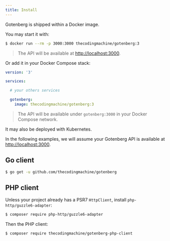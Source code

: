 ```yaml
---
title: Install
---
```


Gotenberg is shipped within a Docker image.

You may start it with:

```bash
$ docker run --rm -p 3000:3000 thecodingmachine/gotenberg:3
```

> The API will be available at [http://localhost:3000](http://localhost:3000).

Or add it in your Docker Compose stack:

```yaml
version: '3'

services:

  # your others services

  gotenberg:
    image: thecodingmachine/gotenberg:3
```

> The API will be available under `gotenberg:3000` in your Docker Compose network.

It may also be deployed with Kubernetes.

In the following examples, we will assume your
Gotenberg API is available at [http://localhost:3000](http://localhost:3000).

## Go client

```bash
$ go get -u github.com/thecodingmachine/gotenberg
```

## PHP client

Unless your project already has a PSR7 `HttpClient`, install `php-http/guzzle6-adapter`:

```bash
$ composer require php-http/guzzle6-adapter
```

Then the PHP client:

```bash
$ composer require thecodingmachine/gotenberg-php-client
```